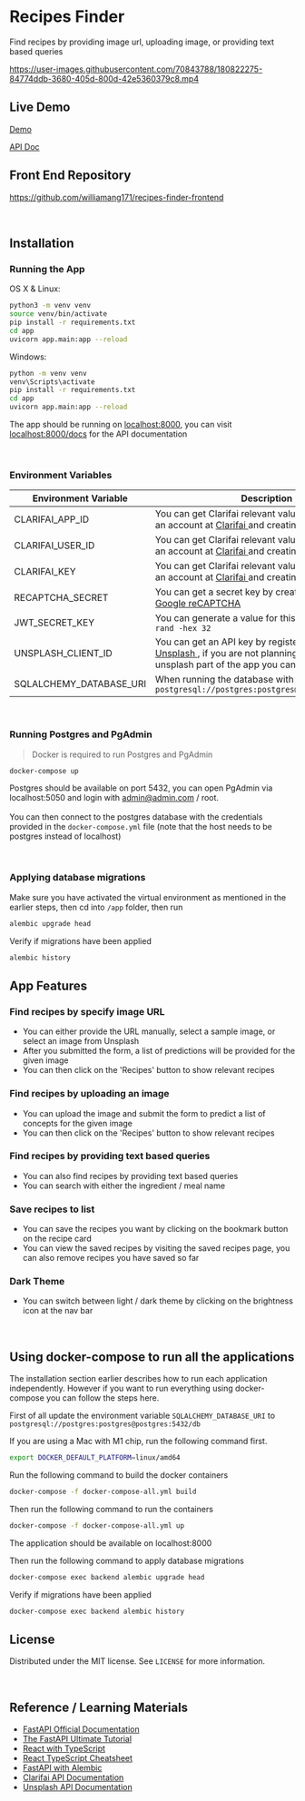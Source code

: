 # Recipes Finder

Find recipes by providing image url, uploading image, or providing text based queries

https://user-images.githubusercontent.com/70843788/180822275-84774ddb-3680-405d-800d-42e5360379c8.mp4

## Live Demo
[Demo](https://fastapi-production-bb29.up.railway.app/)

[API Doc](https://fastapi-production-bb29.up.railway.app/docs)

## Front End Repository
https://github.com/williamang171/recipes-finder-frontend

<br >

## Installation

### Running the App

OS X & Linux:

```sh
python3 -m venv venv
source venv/bin/activate
pip install -r requirements.txt
cd app
uvicorn app.main:app --reload
```

Windows:
```sh
python -m venv venv
venv\Scripts\activate
pip install -r requirements.txt
cd app
uvicorn app.main:app --reload
```

The app should be running on [localhost:8000](localhost:8000), 
you can visit [localhost:8000/docs](localhost:8000/docs) for the API documentation

<br />

### Environment Variables
| Environment Variable    	| Description                                                                                                                                                                                             	|
|-------------------------	|---------------------------------------------------------------------------------------------------------------------------------------------------------------------------------------------------------	|
| CLARIFAI_APP_ID         	| You can get Clarifai relevant values by signing up an account at [ Clarifai ]( https://www.clarifai.com/ ) and creating an app                                                                          	|
| CLARIFAI_USER_ID        	| You can get Clarifai relevant values by signing up an account at  [ Clarifai ]( https://www.clarifai.com/ )  and creating an app                                                                        	|
| CLARIFAI_KEY            	| You can get Clarifai relevant values by signing up an account at  [ Clarifai ]( https://www.clarifai.com/ )  and creating an app                                                                        	|
| RECAPTCHA_SECRET        	| You can get a secret key by creating a new site at [ Google reCAPTCHA ]( https://www.google.com/recaptcha/admin/site/480947030 )                                                                        	|
| JWT_SECRET_KEY          	| You can generate a value for this with  ```sh openssl rand -hex 32 ```                                                                                                                                  	|
| UNSPLASH_CLIENT_ID      	| You can get an API key by registering an account at [ Unsplash ]( https://unsplash.com/oauth/applications ), if you are not planning to test out the unsplash part of the app you can simply omit this. 	|
| SQLALCHEMY_DATABASE_URI 	| When running the database with docker locally, use `postgresql://postgres:postgres@localhost:5432/db`                                                                                                   	|

<br />

### Running Postgres and PgAdmin
> Docker is required to run Postgres and PgAdmin

```sh
docker-compose up
```

Postgres should be available on port 5432, you can open PgAdmin via localhost:5050 and login with admin@admin.com / root.
<br />
<br />
You can then connect to the postgres database with the credentials provided in the `docker-compose.yml` file (note that the host needs to be postgres instead of localhost)

<br />

### Applying database migrations
Make sure you have activated the virtual environment as mentioned in the earlier steps, then cd into `/app` folder, then run

```sh
alembic upgrade head
``` 

Verify if migrations have been applied

```sh
alembic history
```

## App Features

### Find recipes by specify image URL
- You can either provide the URL manually, select a sample image, or select an image from Unsplash
- After you submitted the form, a list of predictions will be provided for the given image
- You can then click on the 'Recipes' button to show relevant recipes

### Find recipes by uploading an image
- You can upload the image and submit the form to predict a list of concepts for the given image
- You can then click on the 'Recipes' button to show relevant recipes

### Find recipes by providing text based queries
- You can also find recipes by providing text based queries
- You can search with either the ingredient / meal name

### Save recipes to list
- You can save the recipes you want by clicking on the bookmark button on the recipe card 
- You can view the saved recipes by visiting the saved recipes page, you can also remove recipes you have saved so far

### Dark Theme
- You can switch between light / dark theme by clicking on the brightness icon at the nav bar

<br />

## Using docker-compose to run all the applications
The installation section earlier describes how to run each application independently. However if you want to run everything using docker-compose you can follow the steps here.

First of all update the environment variable `SQLALCHEMY_DATABASE_URI` to `postgresql://postgres:postgres@postgres:5432/db`

If you are using a Mac with M1 chip, run the following command first.
```sh
export DOCKER_DEFAULT_PLATFORM=linux/amd64
```

Run the following command to build the docker containers

```sh
docker-compose -f docker-compose-all.yml build
```

Then run the following command to run the containers

```sh
docker-compose -f docker-compose-all.yml up
```

The application should be available on localhost:8000

Then run the following command to apply database migrations
```sh
docker-compose exec backend alembic upgrade head
```

Verify if migrations have been applied

```sh
docker-compose exec backend alembic history
```



## License
Distributed under the MIT license. See ``LICENSE`` for more information.

<br />

## Reference / Learning Materials
- [FastAPI Official Documentation](https://fastapi.tiangolo.com/)
- [The FastAPI Ultimate Tutorial](https://christophergs.com/python/2021/12/04/fastapi-ultimate-tutorial/)
- [React with TypeScript](https://www.youtube.com/watch?v=ydkQlJhodio)
- [React TypeScript Cheatsheet](https://react-typescript-cheatsheet.netlify.app/docs/basic/setup)
- [FastAPI with Alembic](https://testdriven.io/blog/fastapi-sqlmodel/#alembic) 
- [Clarifai API Documentation](https://docs.clarifai.com/api-guide/predict/images)
- [Unsplash API Documentation](https://unsplash.com/documentation)


